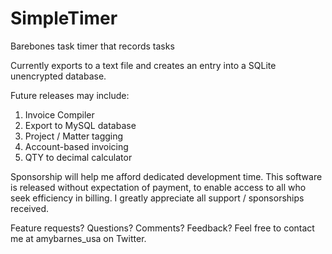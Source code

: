 # SimpleTimer
Barebones task timer that records tasks

Currently exports to a text file and creates an entry into a SQLite unencrypted database.

Future releases may include:
1.  Invoice Compiler
2.  Export to MySQL database
3.  Project / Matter tagging
4.  Account-based invoicing
5.  QTY to decimal calculator

Sponsorship will help me afford dedicated development time.
This software is released without expectation of payment, 
to enable access to all who seek efficiency in billing.
I greatly appreciate all support / sponsorships received.

Feature requests?  Questions?  Comments?  Feedback?
Feel free to contact me at amybarnes_usa on Twitter.
